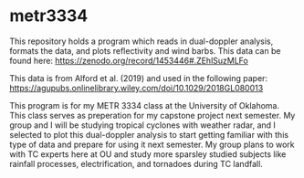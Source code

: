 # metr3334
This repository holds a program which reads in dual-doppler analysis, 
formats the data, and plots reflectivity and wind barbs. This data 
can be found here: https://zenodo.org/record/1453446#.ZEhlSuzMLFo

This data is from Alford et al. (2019) and used in the following 
paper: https://agupubs.onlinelibrary.wiley.com/doi/10.1029/2018GL080013

This program is for my METR 3334 class at the University of Oklahoma.
This class serves as preperation for my capstone project next semester.
My group and I will be studying tropical cyclones with weather radar,
and I selected to plot this dual-doppler analysis to start getting 
familiar with this type of data and prepare for using it next semester.
My group plans to work with TC experts here at OU and study more 
sparsley studied subjects like rainfall processes, electrification,
and tornadoes during TC landfall. 

